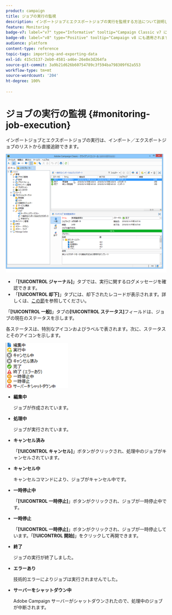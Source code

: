 ```yaml
---
product: campaign
title: ジョブの実行の監視
description: インポートジョブとエクスポートジョブの実行を監視する方法について説明します
feature: Monitoring
badge-v7: label="v7" type="Informative" tooltip="Campaign Classic v7 に適用されます"
badge-v8: label="v8" type="Positive" tooltip="Campaign v8 にも適用されます"
audience: platform
content-type: reference
topic-tags: importing-and-exporting-data
exl-id: 415c5137-2eb0-4581-a46e-26e8e3d264fa
source-git-commit: 3a9b21d626b60754789c3f594ba798309f62a553
workflow-type: tm+mt
source-wordcount: '204'
ht-degree: 100%

---
```


# ジョブの実行の監視 {#monitoring-job-execution}



インポートジョブとエクスポートジョブの実行は、インポート／エクスポートジョブのリストから直接追跡できます。

![](assets/s_ncs_user_export_list_and_details.png)

* 「**[!UICONTROL ジャーナル]**」タブでは、実行に関するログメッセージを確認できます。
* 「**[!UICONTROL 却下]**」タブには、却下されたレコードが表示されます。詳しくは、[この節](../../platform/using/executing-import-jobs.md#behavior-in-the-event-of-an-error)を参照してください。

「**[!UICONTROL 一般]**」タブの&#x200B;**[!UICONTROL ステータス]**&#x200B;フィールドは、ジョブの現在のステータスを示します。

各ステータスは、特別なアイコンおよびラベルで表されます。次に、ステータスとそのアイコンを示します。

![](assets/s_ncs_user_export_status.png)

* **編集中**

  ジョブが作成されています。

* **処理中**

  ジョブが実行されています。

* **キャンセル済み**

  「**[!UICONTROL キャンセル]**」ボタンがクリックされ、処理中のジョブがキャンセルされています。

* **キャンセル中**

  キャンセルコマンドにより、ジョブがキャンセル中です。

* **一時停止中**

  「**[!UICONTROL 一時停止]**」ボタンがクリックされ、ジョブが一時停止中です。

* **一時停止**

  「**[!UICONTROL 一時停止]**」ボタンがクリックされ、ジョブが一時停止しています。「**[!UICONTROL 開始]**」をクリックして再開できます。

* **終了**

  ジョブの実行が終了しました。

* **エラーあり**

  技術的エラーによりジョブは実行されませんでした。

* **サーバーをシャットダウン中**

  Adobe Campaign サーバーがシャットダウンされたので、処理中のジョブが中断されます。
